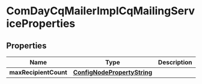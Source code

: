 

# ComDayCqMailerImplCqMailingServiceProperties

## Properties

Name | Type | Description | Notes
------------ | ------------- | ------------- | -------------
**maxRecipientCount** | [**ConfigNodePropertyString**](ConfigNodePropertyString.md) |  |  [optional]



